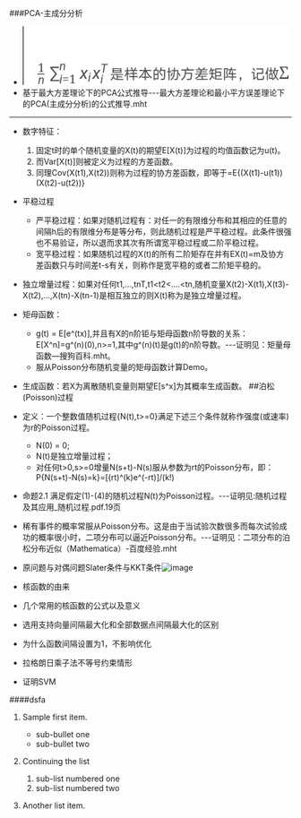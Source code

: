 ###PCA-主成分分析
- ![covariance](样本之间的协方差矩阵.jpg)
- 基于最大方差理论下的PCA公式推导---最大方差理论和最小平方误差理论下的PCA(主成分分析)的公式推导.mht

****
- 数字特征：
    1. 固定t时的单个随机变量的X(t)的期望E[X(t)]为过程的均值函数记为u(t)。
    2. 而Var[X(t)]则被定义为过程的方差函数。
    3. 同理Cov(X(t1),X(t2))则称为过程的协方差函数，即等于=E{(X(t1)-u(t1))(X(t2)-u(t2))}
- 平稳过程
    * 严平稳过程：如果对随机过程有：对任一的有限维分布和其相应的任意的间隔h后的有限维分布是等分布，则此随机过程是严平稳过程。此条件很强也不易验证，所以退而求其次有所谓宽平稳过程或二阶平稳过程。
    * 宽平稳过程：如果随机过程的X(t)的所有二阶矩存在并有EX(t)=m及协方差函数只与时间差t-s有关，则称作是宽平稳的或者二阶矩平稳的。
- 独立增量过程：如果对任何t1,...,tnT,t1<t2<....<tn,随机变量X(t2)-X(t1),X(t3)-X(t2),...,X(tn)-X(tn-1)是相互独立的则X(t)称为是独立增量过程。
- 矩母函数：
    * g(t) = E[e^(tx)],并且有X的n阶钜与矩母函数n阶导数的关系：E[X^n]=g^(n)(0),n>=1,其中g^(n)(t)是g(t)的n阶导数。---证明见：矩量母函数—搜狗百科.mht。
    * 服从Poisson分布随机变量的矩母函数计算Demo。
- 生成函数：若X为离散随机变量则期望E[s^x]为其概率生成函数。
##泊松(Poisson)过程
- 定义：一个整数值随机过程{N(t),t>=0}满足下述三个条件就称作强度(或速率)为r的Poisson过程。
    * N(0) = 0;
    * N(t)是独立增量过程；
    * 对任何t>0,s>=0增量N(s+t)-N(s)服从参数为rt的Poisson分布，即：  
    P{N(s+t)-N(s)=k}=[(rt)^(k)e^(-rt)]/(k!)
- 命题2.1 满足假定(1)-(4)的随机过程N(t)为Poisson过程。---证明见:随机过程及其应用_随机过程.pdf.19页
- 稀有事件的概率常服从Poisson分布。这是由于当试验次数很多而每次试验成功的概率很小时，二项分布可以逼近Poisson分布。---证明见：二项分布的泊松分布近似（Mathematica）-百度经验.mht

- 原问题与对偶问题Slater条件与KKT条件![image](原问题与对偶问题Slater条件与KKT条件.png)
- 核函数的由来
- 几个常用的核函数的公式以及意义
- 选用支持向量间隔最大化和全部数据点间隔最大化的区别
- 为什么函数间隔设置为1，不影响优化
- 拉格朗日乘子法不等号约束情形
- 证明SVM

####dsfa
1. Sample first item.

    * sub-bullet one
    * sub-bullet two

2.  Continuing the list

    1. sub-list numbered one
    2. sub-list numbered two

3.  Another list item.
